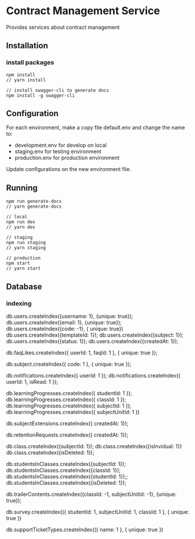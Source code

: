 # Contract Management Service

Provides services about contract management

## Installation

### install packages

```
npm install
// yarn install

// install swagger-cli to generate docs
npm install -g swagger-cli
```

## Configuration

For each environment, make a copy file default.env and change the name to:

-   development.env for develop on local
-   staging.env for testing environment
-   production.env for production environment

Update configurations on the new environment file.

## Running

```
npm run generate-docs
// yarn generate-docs

// local
npm run dev
// yarn dev

// staging
npm run staging
// yarn staging

// production
npm start
// yarn start

```

## Database

### indexing

db.users.createIndex({username: 1}, {unique: true});
db.users.createIndex({email: 1}, {unique: true});
db.users.createIndex({code: -1}, { unique: true})
db.users.createIndex({templateId: 1});
db.users.createIndex({subject: 1});
db.users.createIndex({status: 1});
db.users.createIndex({createdAt: 1});

db.faqLikes.createIndex({ userId: 1, faqId: 1 }, { unique: true });

db.subject.createIndex({ code: 1 }, { unique: true });

db.notifications.createIndex({ userId: 1 });
db.notifications.createIndex({ userId: 1, isRead: 1 });

db.learningProgresses.createIndex({ studentId: 1 });
db.learningProgresses.createIndex({ classId: 1 });
db.learningProgresses.createIndex({ subjectId: 1 });
db.learningProgresses.createIndex({ subjectUnitId: 1 })

db.subjectExtensions.createIndex({ createdAt: 1});

db.retentionRequests.createIndex({ createdAt: 1});

db.class.createIndex({subjectId: 1});
db.class.createIndex({isInvidual: 1})
db.class.createIndex({isDeleted: 1});

db.studentsInClasses.createIndex({subjectId: 1});
db.studentsInClasses.createIndex({classId: 1});
db.studentsInClasses.createIndex({studentId: 1});;
db.studentsInClasses.createIndex({isDeleted: 1});

db.trailerContents.createIndex({classId: -1, subjectUnitId: -1}, {unique: true});

db.survey.createIndex(({ studentId: 1, subjectUnitId: 1, classId: 1 }, { unique: true })

db.supportTicketTypes.createIndex(({ name: 1 }, { unique: true })
